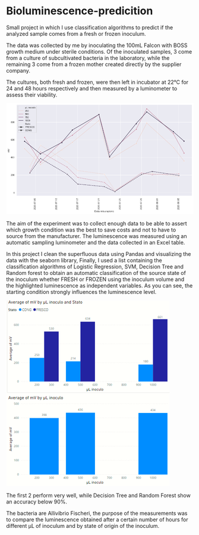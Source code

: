 # Bioluminescence-predicition
Small project in which I use classification algorithms to predict if the analyzed sample comes from a fresh or frozen inoculum.

The data was collected by me by inoculating the 100mL Falcon with BOSS growth medium under sterile conditions.
Of the inoculated samples, 3 come from a culture of subcultivated bacteria in the laboratory, while the remaining 3 come from a frozen mother created directly by the supplier company.

The cultures, both fresh and frozen, were then left in incubator at 22°C for 24 and 48 hours respectively and then measured by a luminometer to assess their viability.

![alt text](https://github.com/FedericoOliva1997/Bioluminescence-predicition/blob/master/Images/andamentoinoculi.png)


The aim of the experiment was to collect enough data to be able to assert which growth condition was the best to save costs and not to have to source from the manufacturer.
The luminescence was measured using an automatic sampling luminometer and the data collected in an Excel table.

In this project I clean the superfluous data using Pandas and visualizing the data with the seaborn library, Finally, I used a list containing the classification algorithms of Logistic Regression, SVM, Decision Tree and Random forest  to obtain an automatic classification of the source state of the inoculum whether FRESH or FROZEN using the inoculum volume and the highlighted luminescence as independent variables.
As you can see, the starting condition strongly influences the luminescence level.

![alt text](https://github.com/FedericoOliva1997/Bioluminescence-predicition/blob/master/Images/istogrammi.PNG)


The first 2 perform very well, while Decision Tree and Random Forest show an accuracy below 90%.

The bacteria are Allivibrio Fischeri, the purpose of the measurements was to compare the luminescence obtained after a certain number of hours for different µL of inoculum and by state of origin of the inoculum.



